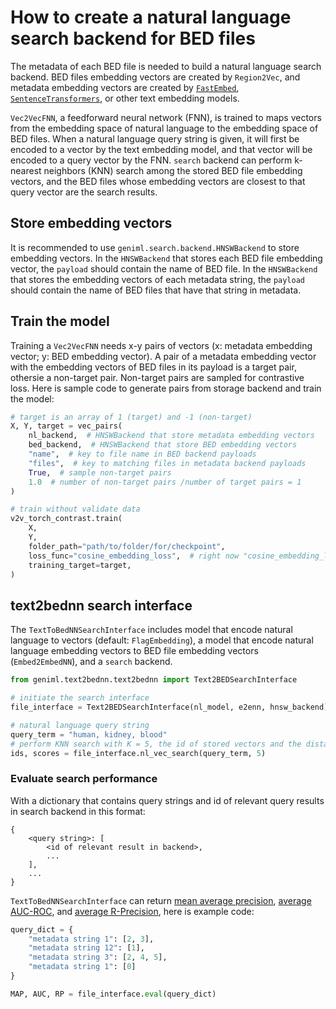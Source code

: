 # How to create a natural language search backend for BED files
The metadata of each BED file is needed to build a natural language search backend. BED files embedding vectors are created by
`Region2Vec`, and metadata embedding vectors are created by [`FastEmbed`](https://github.com/qdrant/fastembed), [`SentenceTransformers`](https://www.sbert.net/), or other text embedding models.

`Vec2VecFNN`, a feedforward neural network (FNN), is trained to maps vectors from the embedding space of natural language to the embedding
space of BED files. When a natural language query string is given, it will first be encoded to a vector by the text embedding model, and that 
vector will be encoded to a query vector by the FNN. `search` backend can perform k-nearest neighbors (KNN) search among the stored BED
file embedding vectors, and the BED files whose embedding vectors are closest to that query vector are the search results.

## Store embedding vectors
It is recommended to use `geniml.search.backend.HNSWBackend` to store embedding vectors. In the `HNSWBackend` that stores each BED file embedding
vector, the `payload` should contain the name of BED file. In the `HNSWBackend` that stores the embedding vectors of each 
metadata string, the `payload` should contain the name of BED files that have that string in metadata.

## Train the model
Training a `Vec2VecFNN` needs x-y pairs of vectors (x: metadata embedding vector; y: BED embedding vector). A pair of a metadata embedding
vector with the embedding vectors of BED files in its payload is a target pair, othersie a non-target pair. Non-target pairs are sampled for
contrastive loss. Here is sample code to generate pairs from storage backend and train the model:

```python
# target is an array of 1 (target) and -1 (non-target) 
X, Y, target = vec_pairs(
    nl_backend,  # HNSWBackend that store metadata embedding vectors
    bed_backend,  # HNSWBackend that store BED embedding vectors
    "name",  # key to file name in BED backend payloads
    "files",  # key to matching files in metadata backend payloads
    True,  # sample non-target pairs
    1.0  # number of non-target pairs /number of target pairs = 1
)

# train without validate data
v2v_torch_contrast.train(
    X,
    Y,
    folder_path="path/to/folder/for/checkpoint",
    loss_func="cosine_embedding_loss",  # right now "cosine_embedding_loss" is the only contrastive loss function available
    training_target=target,
)

```

## text2bednn search interface
The `TextToBedNNSearchInterface` includes model that encode natural language to vectors (default: `FlagEmbedding`), a
model that encode natural language embedding vectors to BED file embedding vectors (`Embed2EmbedNN`), and a `search` backend.

```python
from geniml.text2bednn.text2bednn import Text2BEDSearchInterface

# initiate the search interface
file_interface = Text2BEDSearchInterface(nl_model, e2enn, hnsw_backend)

# natural language query string
query_term = "human, kidney, blood"
# perform KNN search with K = 5, the id of stored vectors and the distance / similarity score will be returned
ids, scores = file_interface.nl_vec_search(query_term, 5)
```

### Evaluate search performance
With a dictionary that contains query strings and id of relevant query results in search backend in this format:
```
{
    <query string>: [
        <id of relevant result in backend>,
        ...    
    ],
    ...
}
```
`TextToBedNNSearchInterface` can return [mean average precision](https://www.youtube.com/watch?v=pM6DJ0ZZee0&t=157s), [average AUC-ROC](https://nlp.stanford.edu/IR-book/pdf/08eval.pdf), and [average R-Precision](https://link.springer.com/referenceworkentry/10.1007/978-0-387-39940-9_491), here is example code:
```python
query_dict = {
    "metadata string 1": [2, 3],
    "metadata string 12": [1],
    "metadata string 3": [2, 4, 5],
    "metadata string 1": [0]
}

MAP, AUC, RP = file_interface.eval(query_dict)
```
